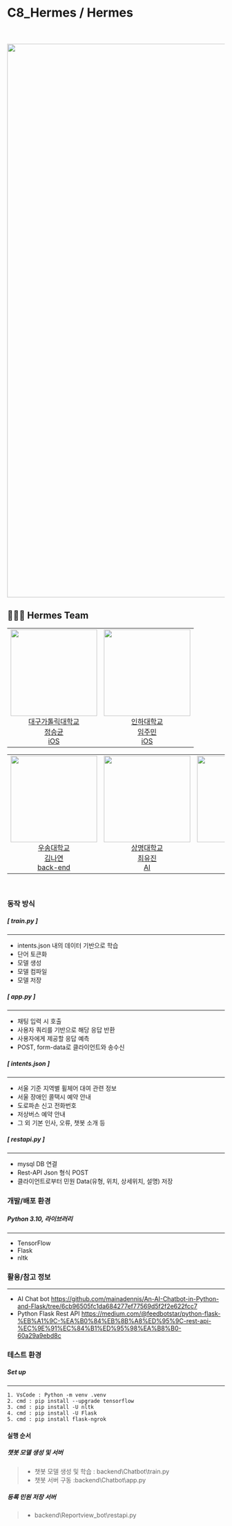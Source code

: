 # C8_Hermes / Hermes
<br><img width=1280 src="https://user-images.githubusercontent.com/76610340/175432388-99bbf4b4-3586-4faa-b0f0-07d0dd2f1c88.png">
------------
## 🧑🏻‍💻 Hermes Team

<!-- ALL-CONTRIBUTORS-LIST:START - Do not remove or modify this section -->
<!-- prettier-ignore-start -->
<!-- markdownlint-disable -->
<table>
  <tr>
    <td align="center"><a href="https://github.com/seunggyun-jeong"><img src="https://user-images.githubusercontent.com/76610340/175435864-1f73aef9-ec25-4e9b-bf0e-61d3a8a26d3e.png" width="200px;" alt=""/><br />대구가톨릭대학교<br />정승균<br />iOS</td>
    <td align="center"><a href="https://github.com/jumining"><img src="https://user-images.githubusercontent.com/76610340/175436187-bc4d8810-87ac-4638-b13d-ecdde80ad404.png" width="200px;" alt=""/><br />인하대학교<br />임주민<br />iOS</td>
  </tr>
  </table>
  <table>
    <tr>
  <td align="center"><a href="https://github.com/NayounK1m"><img src="https://user-images.githubusercontent.com/76610340/175436205-453aeefb-2fa5-4e01-825a-b5201cff2f71.png" width="200px;" alt=""/><br />우송대학교<br />김나연<br />back-end</td>
          <td align="center"><a href="https://github.com/yujin37"><img src="https://user-images.githubusercontent.com/76610340/175436235-f5331a3f-88d4-4905-bbdc-4b445ec483ea.png" width="200px;" alt=""/><br />상명대학교<br />최유진<br />AI</td>
             <td align="center"><img src="https://user-images.githubusercontent.com/76610340/175435986-1ea866a3-7ac7-474a-81ed-ff12d78d8759.png" width="200px;" alt=""/><br />숭실대학교<br />유나경<br />Designer</td>
        </tr>
</table>

<br>
 
### 동작 방식

  ##### [ train.py ]
------------
   * intents.json 내의 데이터 기반으로 학습
   * 단어 토큰화
   * 모델 생성
   * 모델 컴파일
   * 모델 저장
  ##### [ app.py ]
------------
   * 채팅 입력 시 호출
   * 사용자 쿼리를 기반으로 해당 응답 반환
   * 사용자에게 제공할 응답 예측
   * POST, form-data로 클라이언트와 송수신
  ##### [ intents.json ]
------------
   * 서울 기준 지역별 휠체어 대여 관련 정보
   * 서울 장애인 콜택시 예약 안내
   * 도로파손 신고 전화번호
   * 저상버스 예약 안내
   * 그 외 기본 인사, 오류, 챗봇 소개 등
  ##### [ restapi.py ]
------------
   * mysql DB 연결
   * Rest-API Json 형식 POST
   * 클라이언트로부터 민원 Data(유형, 위치, 상세위치, 설명) 저장
### 개발/배포 환경

  ##### Python 3.10, 라이브러리
------------
  * TensorFlow
  * Flask
  * nltk
### 활용/참고 정보
------------
+ AI Chat bot
https://github.com/mainadennis/An-AI-Chatbot-in-Python-and-Flask/tree/6cb96505fc1da684277ef77569d5f2f2e622fcc7
+ Python Flask Rest API
https://medium.com/@feedbotstar/python-flask-%EB%A1%9C-%EA%B0%84%EB%8B%A8%ED%95%9C-rest-api-%EC%9E%91%EC%84%B1%ED%95%98%EA%B8%B0-60a29a9ebd8c
### 테스트 환경
  ##### Set up
------------
```
1. VsCode : Python -m venv .venv
2. cmd : pip install --upgrade tensorflow
3. cmd : pip install -U nltk
4. cmd : pip install -U Flask
5. cmd : pip install flask-ngrok
```
#### 실행 순서
  ##### 챗봇 모델 생성 및 서버
  > * 챗봇 모델 생성 및 학습 : backend\Chatbot\train.py
  > * 챗봇 서버 구동 :backend\Chatbot\app.py
  ##### 등록 민원 저장 서버
  > * backend\Reportview_bot\restapi.py

